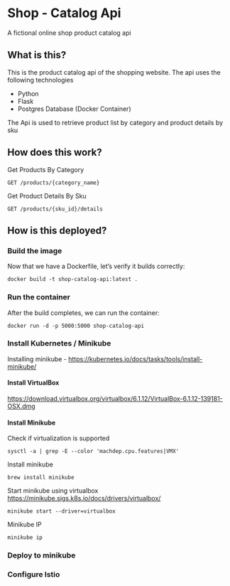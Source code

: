 # Shop - Catalog Api
A fictional online shop product catalog api

## What is this?

This is the product catalog api of the shopping website. The api uses the following technologies
- Python
- Flask
- Postgres Database (Docker Container)

The Api is used to retrieve product list by category and product details by sku

## How does this work?

Get Products By Category
```
GET /products/{category_name}
```

Get Product Details By Sku
```
GET /products/{sku_id}/details
```

## How is this deployed?

### Build the image

Now that we have a Dockerfile, let’s verify it builds correctly:
```shell script
docker build -t shop-catalog-api:latest .
```

### Run the container
After the build completes, we can run the container:
```shell script
docker run -d -p 5000:5000 shop-catalog-api
```

### Install Kubernetes / Minikube
Installing minikube - https://kubernetes.io/docs/tasks/tools/install-minikube/

#### Install VirtualBox
https://download.virtualbox.org/virtualbox/6.1.12/VirtualBox-6.1.12-139181-OSX.dmg

#### Install Minikube
Check if virtualization is supported
```shell script
sysctl -a | grep -E --color 'machdep.cpu.features|VMX'
```

Install minikube
```shell script
brew install minikube
```

Start minikube using virtualbox
https://minikube.sigs.k8s.io/docs/drivers/virtualbox/

```shell script
minikube start --driver=virtualbox
```

Minikube IP
```shell script
minikube ip
```

### Deploy to minikube


### Configure Istio
